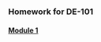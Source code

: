 ### Homework for DE-101
#### [Module 1](https://github.com/yakserwork/datalearn-homework/tree/main/DE-101/Module1)
